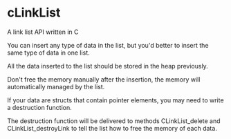 cLinkList
=========

A link list API written in C

You can insert any type of data in the list, but you'd better to insert the same type of data in one list.

All the data inserted to the list should be stored in the heap previously.

Don't free the memory manually after the insertion, the memory will automatically managed by the list.

If your data are structs that contain pointer elements, you may need to write a destruction function.

The destruction function will be delivered to methods CLinkList_delete and CLinkList_destroyLink to tell the list how to free the memory of each data.
